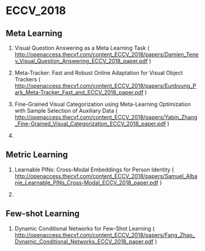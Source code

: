 # ECCV_2018

## Meta Learning

1. Visual Question Answering as a Meta Learning Task
( http://openaccess.thecvf.com/content_ECCV_2018/papers/Damien_Teney_Visual_Question_Answering_ECCV_2018_paper.pdf )

2. Meta-Tracker: Fast and Robust Online Adaptation for Visual Object Trackers
( http://openaccess.thecvf.com/content_ECCV_2018/papers/Eunbyung_Park_Meta-Tracker_Fast_and_ECCV_2018_paper.pdf )

3. Fine-Grained Visual Categorization using Meta-Learning Optimization with Sample Selection of Auxiliary Data
( http://openaccess.thecvf.com/content_ECCV_2018/papers/Yabin_Zhang_Fine-Grained_Visual_Categorization_ECCV_2018_paper.pdf )

4. 


## Metric Learning

1. Learnable PINs: Cross-Modal Embeddings for Person Identity
( http://openaccess.thecvf.com/content_ECCV_2018/papers/Samuel_Albanie_Learnable_PINs_Cross-Modal_ECCV_2018_paper.pdf )

2. 


## Few-shot Learning

1. Dynamic Conditional Networks for Few-Shot Learning
( http://openaccess.thecvf.com/content_ECCV_2018/papers/Fang_Zhao_Dynamic_Conditional_Networks_ECCV_2018_paper.pdf )
